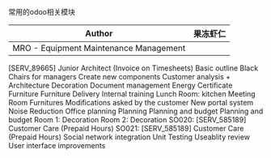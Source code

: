 
常用的odoo相关模块

|Author|果冻虾仁|
|---|---
|MRO - Equipment Maintenance Management|
[SERV_89665] Junior Architect (Invoice on Timesheets)
Basic outline
Black Chairs for managers
Create new components
Customer analysis + Architecture
Decoration
Document management
Energy Certificate
Furniture
Furniture Delivery
Internal training
Lunch Room: kitchen
Meeting Room Furnitures
Modifications asked by the customer
New portal system
Noise Reduction
Office planning
Planning
Planning and budget
Planning and budget
Room 1: Decoration
Room 2: Decoration
SO020: [SERV_585189] Customer Care (Prepaid Hours)
SO021: [SERV_585189] Customer Care (Prepaid Hours)
Social network integration
Unit Testing
Useablity review
User interface improvements
